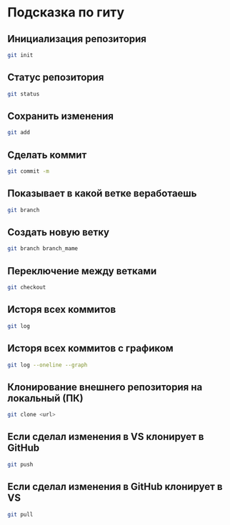 # Подсказка по гиту

## Инициализация репозитория

```sh
git init
```

## Статус репозитория

```sh
git status
```

## Сохранить изменения

```sh
git add 
```

## Сделать коммит

```sh
git commit -m
```

## Показывает в какой ветке веработаешь

```sh
git branch
```

## Создать новую ветку

```sh
git branch branch_mame
```

## Переключение между ветками

```sh
git checkout
```

## Исторя всех коммитов

```sh
git log
```

## Исторя всех коммитов с графиком

```sh
git log --oneline --graph
```

## Клонирование внешнего репозитория на локальный (ПК)

```sh
git clone <url>
```

## Если сделал изменения в VS клонирует в GitHub

```sh
git push
```

## Если сделал изменения в GitHub клонирует в VS

```sh
git pull
```